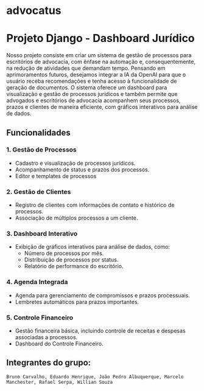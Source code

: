 # advocatus

# Projeto Django - Dashboard Jurídico

Nosso projeto consiste em criar um sistema de gestão de processos para escritórios de advocacia, com ênfase na automação e, consequentemente, na redução de atividades que demandam tempo. Pensando em aprimoramentos futuros, desejamos integrar a IA da OpenAI para que o usuário receba recomendações e tenha acesso à funcionalidade de geração de documentos. O sistema oferece um dashboard para visualização e gestão de processos jurídicos e também permite que advogados e escritórios de advocacia acompanhem seus processos, prazos e clientes de maneira eficiente, com gráficos interativos para análise de dados.

## Funcionalidades

### 1. Gestão de Processos
- Cadastro e visualização de processos jurídicos.
- Acompanhamento de status e prazos dos processos.
- Editor e templates de processos

### 2. Gestão de Clientes
- Registro de clientes com informações de contato e histórico de processos.
- Associação de múltiplos processos a um cliente.

### 3. Dashboard Interativo
- Exibição de gráficos interativos para análise de dados, como:
  - Número de processos por mês.
  - Distribuição de processos por status.
  - Relatório de performance do escritório.

### 4. Agenda Integrada
- Agenda para gerenciamento de compromissos e prazos processuais.
- Lembretes automáticos para prazos importantes.

### 5. Controle Financeiro
- Gestão financeira básica, incluindo controle de receitas e despesas associadas a processos.
- Dashboard do Controle Financeiro.

## Integrantes do grupo:
```
Bruno Carvalho, Eduardo Henrique, João Pedro Albuquerque, Marcelo Manchester, Rafael Serpa, Willian Souza
```
